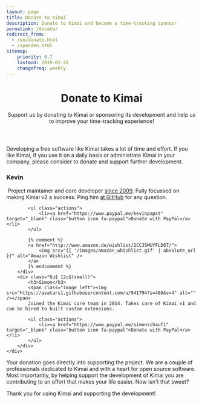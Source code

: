 ```yaml
---
layout: page
title: Donate to Kimai
description: Donate to Kimai and become a time-tracking sponsor
permalink: /donate/
redirect_from:
  - /en/donate.html
  - /spenden.html
sitemap:
    priority: 0.7
    lastmod: 2019-01-28
    changefreq: weekly
---
```


<header class="major">
	<h1>Donate to Kimai</h1>
	<p>
	    Support us by donating to Kimai or sponsoring its development and help us 
	    <br>to improve your time-tracking experience!
    </p>
</header>

Developing a free software like Kimai takes a lot of time and effort.
If you like Kimai, if you use it on a daily basis or administrate Kimai in your company, please consider to donate and support further development.

<div class="box">
    <div class="row 50% uniform">
        <div class="6u 12u$(small)">
            <h3>Kevin</h3>
            <span class="image left"><img src="https://avatars1.githubusercontent.com/u/533162?s=460&v=4" alt="" /></span>
            Project maintainer and core developer <a href="/blog/2009/the-condemned-live-longer/">since 2009</a>.
            Fully focussed on making Kimai v2 a success. Ping him <a href="{{ site.kimai_v2_repo }}/issues">at GitHub</a> for any question.
            
            <ul class="actions">
                <li><a href="https://www.paypal.me/kevinpapst" target="_blank" class="button icon fa-paypal">Donate with PayPal</a></li>
            </ul>

            {% comment %}
            <a href="http://www.amazon.de/wishlist/2CCJSMUYFLD6T/">
                <img src="{{ '/images/amazon_whishlist.gif' | absolute_url }}" alt="Amazon Wishlist" />
            </a>
            {% endcomment %}
        </div>
        <div class="6u$ 12u$(small)">
            <h3>Simon</h3>
            <span class="image left"><img src="https://avatars1.githubusercontent.com/u/941794?s=460&v=4" alt="" /></span>
            Joined the Kimai core team in 2014. Takes care of Kimai v1 and can be hired to built custom extensions. 

            <ul class="actions">
                <li><a href="https://www.paypal.me/simonschaufi" target="_blank" class="button icon fa-paypal">Donate with PayPal</a></li>
            </ul>
        </div>
    </div>
</div>

Your donation goes directly into supporting the project. We are a couple of professionals dedicated to Kimai and with a heart for open source software.
Most importantly, by helping support the development of Kimai you are contributing to an effort that makes your life easier. Now isn't that sweet?

Thank you for using Kimai and supporting the development!

